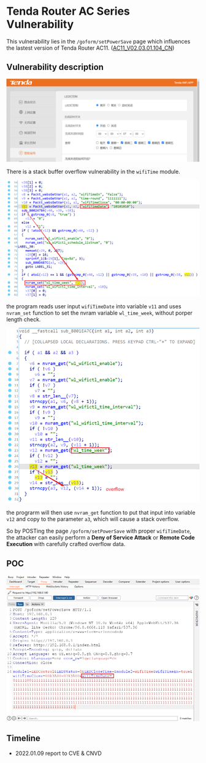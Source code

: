 # Tenda Router AC Series Vulnerability

This vulnerability lies in the `/goform/setPowerSave` page which influences the lastest version of Tenda Router AC11. ([AC11_V02.03.01.104_CN](https://www.tenda.com.cn/download/detail-3163.html))

## Vulnerability description

![3](../11/3.png)

There is a stack buffer overflow vulnerability in the `wifiTime` module.


![1](1.png)

the program reads user input `wifiTimeDate` into variable `v11` and uses `nvram_set` function to set the nvram variable `wl_time_week`, without porper length check. 

![2](2.png)

the prograrm will then use `nvram_get` function to put that input into variable `v12` and copy to the parameter `a3`, which will cause a stack overflow.

So by POSTing the page `/goform/setPowerSave` with proper `wifiTimeDate`, the attacker can easily perform a **Deny of Service Attack** or **Remote Code Execution** with carefully crafted overflow data.

## POC

![poc](poc.png)

## Timeline

- 2022.01.09 report to CVE & CNVD